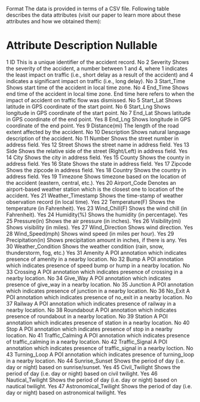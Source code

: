 Format
The data is provided in terms of a CSV file. Following table describes the data attributes (visit our paper to learn more about these attributes and how we obtained them):
#	Attribute	Description	Nullable
1	ID	This is a unique identifier of the accident record.	No
2	Severity	Shows the severity of the accident, a number between 1 and 4, where 1 indicates the least impact on traffic (i.e., short delay as a result of the accident) and 4 indicates a significant impact on traffic (i.e., long delay).	No
3	Start_Time	Shows start time of the accident in local time zone.	No
4	End_Time	Shows end time of the accident in local time zone. End time here refers to when the impact of accident on traffic flow was dismissed.	No
5	Start_Lat	Shows latitude in GPS coordinate of the start point.	No
6	Start_Lng	Shows longitude in GPS coordinate of the start point.	No
7	End_Lat	Shows latitude in GPS coordinate of the end point.	Yes
8	End_Lng	Shows longitude in GPS coordinate of the end point.	Yes
9	Distance(mi)	The length of the road extent affected by the accident.	No
10	Description	Shows natural language description of the accident.	No
11	Number	Shows the street number in address field.	Yes
12	Street	Shows the street name in address field.	Yes
13	Side	Shows the relative side of the street (Right/Left) in address field.	Yes
14	City	Shows the city in address field.	Yes
15	County	Shows the county in address field.	Yes
16	State	Shows the state in address field.	Yes
17	Zipcode	Shows the zipcode in address field.	Yes
18	Country	Shows the country in address field.	Yes
19	Timezone	Shows timezone based on the location of the accident (eastern, central, etc.).	Yes
20	Airport_Code	Denotes an airport-based weather station which is the closest one to location of the accident.	Yes
21	Weather_Timestamp	Shows the time-stamp of weather observation record (in local time).	Yes
22	Temperature(F)	Shows the temperature (in Fahrenheit).	Yes
23	Wind_Chill(F)	Shows the wind chill (in Fahrenheit).	Yes
24	Humidity(%)	Shows the humidity (in percentage).	Yes
25	Pressure(in)	Shows the air pressure (in inches).	Yes
26	Visibility(mi)	Shows visibility (in miles).	Yes
27	Wind_Direction	Shows wind direction.	Yes
28	Wind_Speed(mph)	Shows wind speed (in miles per hour).	Yes
29	Precipitation(in)	Shows precipitation amount in inches, if there is any.	Yes
30	Weather_Condition	Shows the weather condition (rain, snow, thunderstorm, fog, etc.)	Yes
31	Amenity	A POI annotation which indicates presence of amenity in a nearby location.
No
32	Bump	A POI annotation which indicates presence of speed bump or hump in a nearby location.	No
33	Crossing	A POI annotation which indicates presence of crossing in a nearby location.
No
34	Give_Way	A POI annotation which indicates presence of give_way in a nearby location.
No
35	Junction	A POI annotation which indicates presence of junction in a nearby location.
No
36	No_Exit	A POI annotation which indicates presence of no_exit in a nearby location.
No
37	Railway	A POI annotation which indicates presence of railway in a nearby location.
No
38	Roundabout	A POI annotation which indicates presence of roundabout in a nearby location.
No
39	Station	A POI annotation which indicates presence of station in a nearby location.
No
40	Stop	A POI annotation which indicates presence of stop in a nearby location.
No
41	Traffic_Calming	A POI annotation which indicates presence of traffic_calming in a nearby location.
No
42	Traffic_Signal	A POI annotation which indicates presence of traffic_signal in a nearby loction.
No
43	Turning_Loop	A POI annotation which indicates presence of turning_loop in a nearby location.
No
44	Sunrise_Sunset	Shows the period of day (i.e. day or night) based on sunrise/sunset.	Yes
45	Civil_Twilight	Shows the period of day (i.e. day or night) based on civil twilight.
Yes
46	Nautical_Twilight	Shows the period of day (i.e. day or night) based on nautical twilight.
Yes
47	Astronomical_Twilight	Shows the period of day (i.e. day or night) based on astronomical twilight.
Yes

